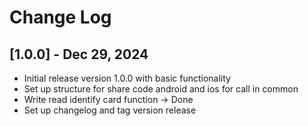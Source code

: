 # Change Log

## [1.0.0] - Dec 29, 2024
- Initial release version 1.0.0 with basic functionality
- Set up structure for share code android and ios for call in common
- Write read identify card function -> Done
- Set up changelog and tag version release